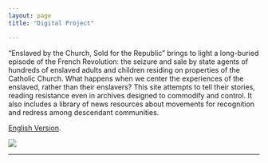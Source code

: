 ```yaml
---
layout: page
title: "Digital Project"

---
```


“Enslaved by the Church, Sold for the Republic” brings to light a long-buried episode of the French Revolution: the seizure and sale by state agents of hundreds of enslaved adults and children residing on properties of the Catholic Church. What happens when we center the experiences of the enslaved, rather than their enslavers? This site attempts to tell their stories, reading resistance even in archives designed to commodify and control. It also includes a library of news resources about movements for recognition and redress among descendant communities.

[English Version](https://storymaps.arcgis.com/stories/68ea1822adba48acadb2848f40b29048).

<img src="{{ site.baseurl }}/caen2.gif">

---
